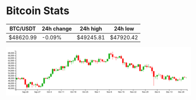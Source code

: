 # Bitcoin Stats

BTC/USDT|24h change|24h high|24h low|
|---|---|---|---|
|$48620.99|-0.09%|$49245.81|$47920.42|

<img src="./chart.svg">
